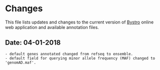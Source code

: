# Changes

This file lists updates and changes to the current version of [Bystro](https://bystro.io) online
web application and available annotation files.

## Date: 04-01-2018

    - default genes annotated changed from refseq to ensemble.
    - default field for querying minor allele frequency (MAF) changed to
    'genomAD.maf'.

